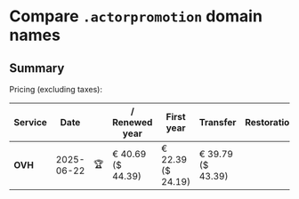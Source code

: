 # Compare `.actorpromotion` domain names

## Summary

Pricing (excluding taxes):

| Service | Date |  | / Renewed year | First year | Transfer | Restoration |
|--|--|--|--|--|--|--|
| **OVH** | 2025-06-22 | 🏆 | € 40.69<br>($ 44.39) | € 22.39<br>($ 24.19) | € 39.79<br>($ 43.39) |  |
